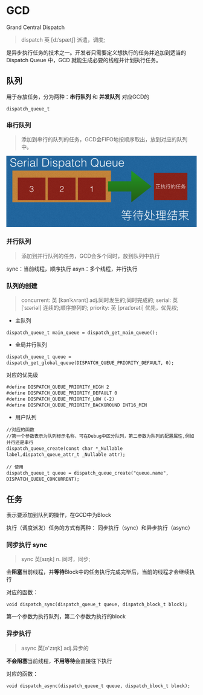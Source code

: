 # GCD
Grand Central Dispatch

> dispatch 英 [dɪˈspætʃ] 派遣，调度;

是异步执行任务的技术之一。开发者只需要定义想执行的任务并追加到适当的Dispatch Queue 中，GCD
就能生成必要的线程并计划执行任务。


## 队列
用于存放任务，分为两种：**串行队列** 和 **并发队列**
对应GCD的 

```objc
dispatch_queue_t
```

### 串行队列
> 添加到串行的队列的任务，GCD会FIFO地按顺序取出，放到对应的队列中。

![475EAD79-6632-484D-A610-13EDD8071820](media/475EAD79-6632-484D-A610-13EDD8071820.png)






### 并行队列
> 添加到并行队列的任务，GCD会多个同时，放到队列中执行

sync：当前线程，顺序执行
asyn：多个线程，并行执行

### 队列的创建
> concurrent: 英 [kənˈkʌrənt] adj.同时发生的;同时完成的;
> serial: 英 [ˈsɪəriəl] 连续的;顺序排列的;
> priority: 英 [praɪˈɒrəti] 优先，优先权;

- 主队列


```objc
dispatch_queue_t main_queue = dispatch_get_main_queue();
```

- 全局并行队列


```objc
dispatch_queue_t queue = dispatch_get_global_queue(DISPATCH_QUEUE_PRIORITY_DEFAULT, 0);
```
对应的优先级

```objc
#define DISPATCH_QUEUE_PRIORITY_HIGH 2
#define DISPATCH_QUEUE_PRIORITY_DEFAULT 0
#define DISPATCH_QUEUE_PRIORITY_LOW (-2)
#define DISPATCH_QUEUE_PRIORITY_BACKGROUND INT16_MIN
```
- 用户队列

```objc
//对应的函数
//第一个参数表示为队列标示名称，可在Debug中区分队列，第二参数为队列的配置属性,例如并行还是串行
dispatch_queue_create(const char *_Nullable label,dispatch_queue_attr_t _Nullable attr);
		
// 使用
dispatch_queue_t queue = dispatch_queue_create("queue.name", DISPATCH_QUEUE_CONCURRENT);		
```

## 任务
表示要添加到队列的操作，在GCD中为Block

执行（调度派发）任务的方式有两种： 同步执行（sync）和异步执行（async）

### 同步执行 sync
> sync 英[sɪŋk] n.	同时，同步;

会**阻塞**当前线程，并**等待**Block中的任务执行完成完毕后，当前的线程才会继续执行

对应的函数：

```objc
void dispatch_sync(dispatch_queue_t queue, dispatch_block_t block);
```
第一个参数为执行队列，第二个参数为执行的block

### 异步执行
> async	英[ə'zɪŋk] adj.异步的

**不会阻塞**当前线程，**不用等待**会直接往下执行

对应的函数：

```objc
void dispatch_async(dispatch_queue_t queue, dispatch_block_t block);
```






